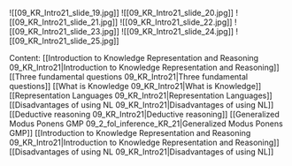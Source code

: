 ﻿

![[09_KR_Intro21_slide_19.jpg]]
![[09_KR_Intro21_slide_20.jpg]]
![[09_KR_Intro21_slide_21.jpg]]
![[09_KR_Intro21_slide_22.jpg]]
![[09_KR_Intro21_slide_23.jpg]]
![[09_KR_Intro21_slide_24.jpg]]
![[09_KR_Intro21_slide_25.jpg]]


Content:
[[Introduction to Knowledge Representation and Reasoning 09_KR_Intro21|Introduction to Knowledge Representation and Reasoning]]
[[Three fundamental questions 09_KR_Intro21|Three fundamental questions]]
[[What is Knowledge 09_KR_Intro21|What is Knowledge]]
[[Representation Languages 09_KR_Intro21|Representation Languages]]
[[Disadvantages of using NL 09_KR_Intro21|Disadvantages of using NL]]
[[Deductive reasoning 09_KR_Intro21|Deductive reasoning]]
[[Generalized Modus Ponens GMP 09_2_fol_inference_KR_21|Generalized Modus Ponens GMP]]
[[Introduction to Knowledge Representation and Reasoning 09_KR_Intro21|Introduction to Knowledge Representation and Reasoning]]
[[Disadvantages of using NL 09_KR_Intro21|Disadvantages of using NL]]